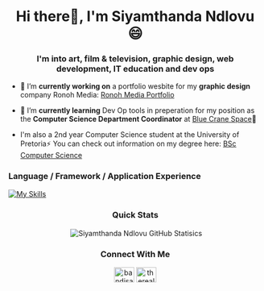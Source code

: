 <!--<p align="center"> <img src="https://komarev.com/ghpvc/?username=thunderain&label=Profile%20views&color=0e75b6&style=flat" alt="Siyamthanda Ndlovu Project Views" /> </p>-->
<h1 align="center">Hi there👋, I'm Siyamthanda Ndlovu 😄</h1>
<h3 align="center">I'm into art, film & television, graphic design, web development, IT education and dev ops</h3>

- 🔭 I’m **currently working on** a portfolio wesbite for my **graphic design** company Ronoh Media: [Ronoh Media Portfolio](https://thunderain.github.io/ronoh-media-portfolio/homepage.html)

- 🌱 I’m **currently learning** Dev Op tools in preperation for my position as the **Computer Science Department Coordinator** at [Blue Crane Space](https://www.linkedin.com/company/bluecranespace/)🔭

-  I'm also a 2nd year Computer Science student at the University of Pretoria⚡
  You can check out information on my degree here: [BSc Computer Science](https://www.up.ac.za/yearbooks/2023/EBIT-faculty/UD-programmes/view/12134001#01)
<!--
<h3 align="center">I'm also a 2nd year Computer Science student at the University of Pretoria⚡</h3>
<h4 align="center">You can check out information on my course here: [BSc Computer Science](https://www.up.ac.za/yearbooks/2023/EBIT-faculty/UD-programmes/view/12134001#01) </h4>
-->
<!--
**thunderain/thunderain** is a ✨ _special_ ✨ repository because its `README.md` (this file) appears on your GitHub profile.

Here are some ideas to get you started:

- 🔭 I’m currently working on a portfolio wesbite for my graphic design company Ronoh Media: [Ronoh Media Portfolio](https://thunderain.github.io/ronoh-media-portfolio/homepage.html)
- 🌱 I’m currently learning Dev Op Tools in preperation for my position as the Computer Science Department Coordinator at [Blue Crane Space]
- 👯 I’m looking to collaborate on ...
- 🤔 I’m looking for help with ...
- 💬 Ask me about ...
- 📫 How to reach me: ...
- 😄 Pronouns: ...
- ⚡ Fun fact: Shrek is the greatest animated movie of all time
-->

<!--
## My Interests
I've been working on my graphic design skills

- [Netflix](https://www.netflix.com) is a must, I cant live without watching series.
- I do enjoy going on hikes or camping. Wildlife is sometimes the best escape.
- I have a strong interest in hive and swarm intelligence. I hope to study further on these topics.
-->

<h3 align="left">Language / Framework / Application Experience</h3>

[![My Skills](https://skills.thijs.gg/icons?i=nodejs,html,css,js,cpp,git,github,java,bootstrap)](https://skills.thijs.gg)

<!--
## My Most Used Languages
[![Top Langs](https://github-readme-stats.vercel.app/api/top-langs/?username=thunderain)](https://github.com/thunderain/github-readme-stats)
-->


<h3 align="center">Quick Stats</h3>
<p align="center">&nbsp;<img align="center" src="https://github-readme-stats.vercel.app/api?username=thunderain&show_icons=true&locale=en" alt="Siyamthanda Ndlovu GitHub Statisics"/></p>


<h3 align="center">Connect With Me</h3>

<p align="center">
<a href="linkedin.com\in\siyamthanda-ndlovu-132271258" target="blank"><img align="center" src="https://raw.githubusercontent.com/rahuldkjain/github-profile-readme-generator/master/src/images/icons/Social/linked-in-alt.svg" alt="bandisa" height="30" width="40" /></a>
<a href="https://www.behance.net/gallery/176596729/Graphic-Design-Portfolio" target="blank"> <img align="center" href="https://www.behance.net/gallery/176596729/Graphic-Design-Portfolio" src="https://raw.githubusercontent.com/rahuldkjain/github-profile-readme-generator/master/src/images/icons/Social/behance.svg" alt="therealbandisa" height="30" width="40" /></a>
  
</p>
